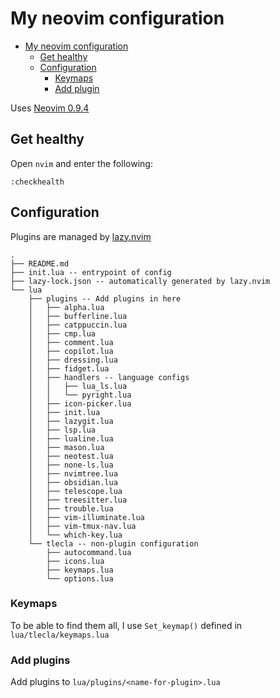 # My neovim configuration

<!--toc:start-->
- [My neovim configuration](#my-neovim-configuration)
  - [Get healthy](#get-healthy)
  - [Configuration](#configuration)
    - [Keymaps](#keymaps)
    - [Add plugin](#add-plugins)
<!--toc:end-->

Uses [Neovim 0.9.4](https://github.com/neovim/neovim/releases/tag/v0.9.4)

## Get healthy

Open `nvim` and enter the following:

```
:checkhealth
```

## Configuration

Plugins are managed by [lazy.nvim](https://github.com/folke/lazy.nvim)

```
.
├── README.md
├── init.lua -- entrypoint of config
├── lazy-lock.json -- automatically generated by lazy.nvim
└── lua
    ├── plugins -- Add plugins in here
    │   ├── alpha.lua
    │   ├── bufferline.lua
    │   ├── catppuccin.lua
    │   ├── cmp.lua
    │   ├── comment.lua
    │   ├── copilot.lua
    │   ├── dressing.lua
    │   ├── fidget.lua
    │   ├── handlers -- language configs
    │   │   ├── lua_ls.lua
    │   │   └── pyright.lua
    │   ├── icon-picker.lua
    │   ├── init.lua
    │   ├── lazygit.lua
    │   ├── lsp.lua
    │   ├── lualine.lua
    │   ├── mason.lua
    │   ├── neotest.lua
    │   ├── none-ls.lua
    │   ├── nvimtree.lua
    │   ├── obsidian.lua
    │   ├── telescope.lua
    │   ├── treesitter.lua
    │   ├── trouble.lua
    │   ├── vim-illuminate.lua
    │   ├── vim-tmux-nav.lua
    │   └── which-key.lua
    └── tlecla -- non-plugin configuration
        ├── autocommand.lua
        ├── icons.lua
        ├── keymaps.lua
        └── options.lua
```

### Keymaps

To be able to find them all, I use `Set_keymap()` defined in `lua/tlecla/keymaps.lua`

### Add plugins

Add plugins to `lua/plugins/<name-for-plugin>.lua`
